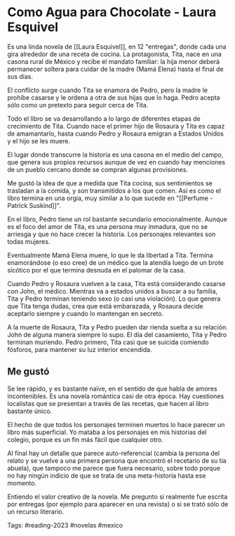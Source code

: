 # Como Agua para Chocolate - Laura Esquivel
Es una linda novela de [[Laura Esquivel]], en 12 "entregas", donde cada una gira alrededor de una receta de cocina. La protagonista, Tita, nace en una casona rural de México y recibe el mandato familiar: la hija menor deberá permanecer soltera para cuidar de la madre (Mamá Elena) hasta el final de sus días. 

El conflicto surge cuando Tita se enamora de Pedro, pero la madre le prohíbe casarse y le ordena a otra de sus hijas que lo haga. Pedro acepta sólo como un pretexto para seguir cerca de Tita. 

Todo el libro se va desarrollando a lo largo de diferentes etapas de crecimiento de Tita. Cuando nace el primer hijo de Rosaura y Tita es capaz de amamantarlo, hasta cuando Pedro y Rosaura emigran a Estados Unidos y el hijo se les muere. 

El lugar donde transcurre la historia es una casona en el medio del campo, que genera sus propios recursos aunque de vez en cuando hay menciones de un pueblo cercano donde se compran algunas provisiones. 

Me gustó la idea de que a medida que Tita cocina, sus sentimientos se trasladan a la comida, y son transmitidos a los que comen. Así es como el libro termina en una orgía, muy similar a lo que sucede en "[[Perfume - Patrick Suskind]]". 

En el libro, Pedro tiene un rol bastante secundario emocionalmente. Aunque es el foco del amor de Tita, es una persona muy inmadura, que no se arriesga y que no hace crecer la historia. Los personajes relevantes son todas mujeres. 

Eventualmente Mamá Elena muere, lo que le da libertad a Tita. Termina enamorándose (o eso cree) de un médico que la atendía luego de un brote sicótico por el que termina desnuda en el palomar de la casa. 

Cuando Pedro y Rosaura vuelven a la casa, Tita está considerando casarse con John, el médico. Mientras va a estados unidos a buscar a su familia, Tita y Pedro terminan teniendo sexo (o casi una violación). Lo que genera que Tita tenga dudas, crea que está embarazada, y Rosaura decide aceptarlo siempre y cuando lo mantengan en secreto. 

A la muerte de Rosaura, Tita y Pedro pueden dar rienda suelta a su relación. John de alguna manera siempre lo supo. El día del casamiento, Tita y Pedro terminan muriendo. Pedro primero, Tita casi que se suicida comiendo fósforos, para mantener su luz interior encendida. 

## Me gustó
Se lee rápido, y es bastante naïve, en el sentido de que habla de amores incontenibles. Es una novela romántica casi de otra época. Hay cuestiones localistas que se presentan a través de las recetas, que hacen al libro bastante único. 

El hecho de que todos los personajes terminen muertos lo hace parecer un libro más superficial. Yo mataba a los personajes en mis historias del colegio, porque es un fin más fácil que cualquier otro. 

Al final hay un detalle que parece auto-referencial (cambia la persona del relato y se vuelve a una primera persona que encontró el recetario de su tía abuela), que tampoco me parece que fuera necesario, sobre todo porque no hay ningún indicio de que se trata de una meta-historia hasta ese momento. 

Entiendo el valor creativo de la novela. Me pregunto si realmente fue escrita por entregas (por ejemplo para aparecer en una revista) o si se trató sólo de un recurso literario. 

Tags: #reading-2023 #novelas #mexico